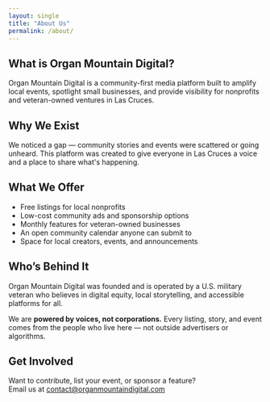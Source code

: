 ```yaml
---
layout: single
title: "About Us"
permalink: /about/
---
```


## What is Organ Mountain Digital?

Organ Mountain Digital is a community-first media platform built to amplify local events, spotlight small businesses, and provide visibility for nonprofits and veteran-owned ventures in Las Cruces.

## Why We Exist

We noticed a gap — community stories and events were scattered or going unheard. This platform was created to give everyone in Las Cruces a voice and a place to share what's happening.

## What We Offer

- Free listings for local nonprofits  
- Low-cost community ads and sponsorship options  
- Monthly features for veteran-owned businesses  
- An open community calendar anyone can submit to  
- Space for local creators, events, and announcements

## Who’s Behind It

Organ Mountain Digital was founded and is operated by a U.S. military veteran who believes in digital equity, local storytelling, and accessible platforms for all.

We are **powered by voices, not corporations.** Every listing, story, and event comes from the people who live here — not outside advertisers or algorithms.

## Get Involved

Want to contribute, list your event, or sponsor a feature?  
Email us at [contact@organmountaindigital.com](mailto:contact@organmountaindigital.com)
